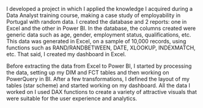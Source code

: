 I developed a project in which I applied the knowledge I acquired during a Data Analyst training course, making a case study of employability in Portugal with random data. I created the database and 2 reports: one in Excel and the other in Power BI.
In the database, the columns created were generic data such as age, gender, employment status, qualifications, etc. This data was generated in Excel, on a sample of 10,000 records, using functions such as RAND/RANDBETWEEN, DATE, XLOOKUP, INDEXMATCH, etc. 
That said, I created my dashboard in Excel.

Before extracting the data from Excel to Power BI, I started by processing the data, setting up my DIM and FCT tables and then working on PowerQuery in BI. After a few transformations, I defined the layout of my tables (star scheme) and started working on my dashboard. 
All the data I worked on I used DAX functions to create a variety of attractive visuals that were suitable for the user experience and analytics.

